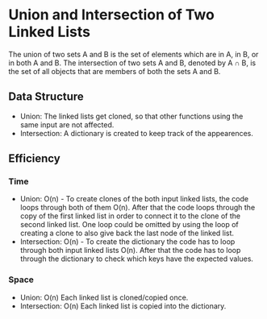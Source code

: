 # Union and Intersection of Two Linked Lists
The union of two sets A and B is the set of elements which are in A, in B, or in both A and B. 
The intersection of two sets A and B, denoted by A ∩ B, is the set of all objects that are members of both 
the sets A and B.

## Data Structure
- Union: The linked lists get cloned, so that other functions using the same input are not affected.
- Intersection: A dictionary is created to keep track of the appearences. 

## Efficiency
### Time
- Union: O(n) - To create clones of the both input linked lists, the code loops through both of them O(n).
  After that the code loops through the copy of the first linked list in order to connect it to the clone 
  of the second linked list. One loop could be omitted by using the loop of creating a clone to also give
  back the last node of the linked list.
- Intersection: O(n) - To create the dictionary the code has to loop through both input linked lists O(n).
  After that the code has to loop through the dictionary to check which keys have the expected values.

### Space
- Union: O(n) Each linked list is cloned/copied once.
- Intersection: O(n) Each linked list is copied into the dictionary. 